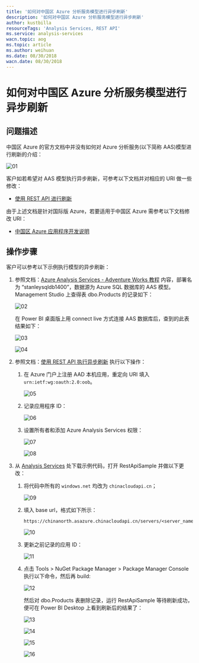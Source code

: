 ```yaml
---
title: '如何对中国区 Azure 分析服务模型进行异步刷新'
description: '如何对中国区 Azure 分析服务模型进行异步刷新'
author: kustbilla
resourceTags: 'Analysis Services, REST API'
ms.service: analysis-services
wacn.topic: aog
ms.topic: article
ms.author: weihuan
ms.date: 08/30/2018
wacn.date: 08/30/2018
---
```


# 如何对中国区 Azure 分析服务模型进行异步刷新

## 问题描述

中国区 Azure 的官方文档中并没有如何对 Azure 分析服务(以下简称 AAS)模型进行刷新的介绍：

![01](media/aog-analysis-services-howto-asynchronous-refresh/01.png)

客户如若希望对 AAS 模型执行异步刷新，可参考以下文档并对相应的 URI 做一些修改：

- [使用 REST API 进行刷新](https://docs.microsoft.com/zh-cn/azure/analysis-services/analysis-services-async-refresh)

由于上述文档是针对国际版 Azure，若要适用于中国区 Azure 需参考以下文档修改 URI：

- [中国区 Azure 应用程序开发说明](https://docs.azure.cn/zh-cn/articles/guidance/developerdifferences)

## 操作步骤

客户可以参考以下示例执行模型的异步刷新：

1. 参照文档：[Azure Analysis Services - Adventure Works 教程](https://docs.azure.cn/zh-cn/analysis-services/tutorials/aas-adventure-works-tutorial) 内容，部署名为 “stanleysqldb1400”，数据源为 Azure SQL 数据库的 AAS 模型。Management Studio 上查得表 dbo.Products 的记录如下：

    ![02](media/aog-analysis-services-howto-asynchronous-refresh/02.png)

    在 Power BI 桌面版上用 connect live 方式连接 AAS 数据库后，查到的此表结果如下：

    ![03](media/aog-analysis-services-howto-asynchronous-refresh/03.png)

    ![04](media/aog-analysis-services-howto-asynchronous-refresh/04.png)

2. 参照文档：[使用 REST API 执行异步刷新](https://docs.microsoft.com/zh-cn/azure/analysis-services/analysis-services-async-refresh) 执行以下操作：

    1. 在 Azure 门户上注册 AAD 本机应用，重定向 URI 填入 `urn:ietf:wg:oauth:2.0:oob`。

        ![05](media/aog-analysis-services-howto-asynchronous-refresh/05.png)

    2. 记录应用程序 ID：

        ![06](media/aog-analysis-services-howto-asynchronous-refresh/06.png)

    3. 设置所有者和添加 Azure Analysis Services 权限：

        ![07](media/aog-analysis-services-howto-asynchronous-refresh/07.png)

        ![08](media/aog-analysis-services-howto-asynchronous-refresh/08.png)

3. 从 [Analysis Services](https://github.com/Microsoft/Analysis-Services) 处下载示例代码，打开 RestApiSample 并做以下更改：

    1. 将代码中所有的 `windows.net` 均改为 `chinacloudapi.cn`；

        ![09](media/aog-analysis-services-howto-asynchronous-refresh/09.png)

    2. 填入 base url，格式如下所示：

        ```
        https://chinanorth.asazure.chinacloudapi.cn/servers/<server_name>/models/s<model_name>/
        ```

        ![10](media/aog-analysis-services-howto-asynchronous-refresh/10.png)

    3. 更新之前记录的应用 ID：

        ![11](media/aog-analysis-services-howto-asynchronous-refresh/11.png)

    4. 点击 Tools > NuGet Package Manager > Package Manager Console 执行以下命令，然后再 build:

        ![12](media/aog-analysis-services-howto-asynchronous-refresh/12.png)

        然后对 dbo.Products 表删除记录，运行 RestApiSample 等待刷新成功，便可在 Power BI Desktop 上看到刷新后的结果了：

        ![13](media/aog-analysis-services-howto-asynchronous-refresh/13.png)

        ![14](media/aog-analysis-services-howto-asynchronous-refresh/14.png)

        ![15](media/aog-analysis-services-howto-asynchronous-refresh/15.png)

        ![16](media/aog-analysis-services-howto-asynchronous-refresh/16.png)
